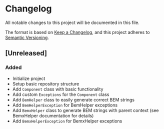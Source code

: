 # Changelog

All notable changes to this project will be documented in this file.

The format is based on [Keep a Changelog](https://keepachangelog.com/en/1.0.0/),
and this project adheres to [Semantic Versioning](https://semver.org/).

## [Unreleased]
### Added
- Initialize project
- Setup basic repository structure
- Add `Component` class with basic functionality
- Add custom `Exceptions` for the `Component` class
- Add `BemHelper` class to easily generate correct BEM strings
- Add `BemHelperException` for BemHelper exceptions
- Add `BemxHelper` class to generate BEM strings with parent context (see BemxHelper documentation for details)
- Add `BemxHelperException` for BemxHelper exceptions
